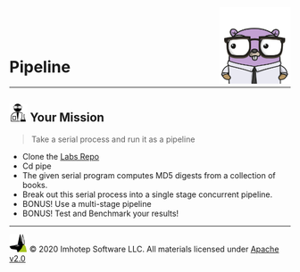 <img src="../assets/gophernand.png" align="right" width="128" height="auto"/>

<br/>
<br/>
<br/>

# Pipeline

---
## <img src="../assets/lab.png" width="auto" height="32"/> Your Mission

> Take a serial process and run it as a pipeline

* Clone the [Labs Repo](https://github.com/gopherland/labs2)
* Cd pipe
* The given serial program computes MD5 digests from a collection of books.
* Break out this serial process into a single stage concurrent pipeline.
* BONUS! Use a multi-stage pipeline
* BONUS! Test and Benchmark your results!

---
<img src="../assets/imhotep_logo.png" width="32" height="auto"/> © 2020 Imhotep Software LLC.
All materials licensed under [Apache v2.0](http://www.apache.org/licenses/LICENSE-2.0)
